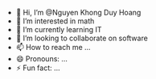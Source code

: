 - 👋 Hi, I’m @Nguyen Khong Duy Hoang
- 👀 I’m interested in math
- 🌱 I’m currently learning IT
- 💞️ I’m looking to collaborate on software
- 📫 How to reach me ...
- 😄 Pronouns: ...
- ⚡ Fun fact: ...

<!---
mrBunachi/mrBunachi is a ✨ special ✨ repository because its `README.md` (this file) appears on your GitHub profile.
You can click the Preview link to take a look at your changes.
--->
